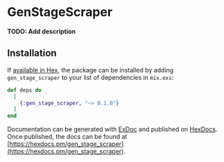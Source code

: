 # GenStageScraper

**TODO: Add description**

## Installation

If [available in Hex](https://hex.pm/docs/publish), the package can be installed
by adding `gen_stage_scraper` to your list of dependencies in `mix.exs`:

```elixir
def deps do
  [
    {:gen_stage_scraper, "~> 0.1.0"}
  ]
end
```

Documentation can be generated with [ExDoc](https://github.com/elixir-lang/ex_doc)
and published on [HexDocs](https://hexdocs.pm). Once published, the docs can
be found at [https://hexdocs.pm/gen_stage_scraper](https://hexdocs.pm/gen_stage_scraper).

